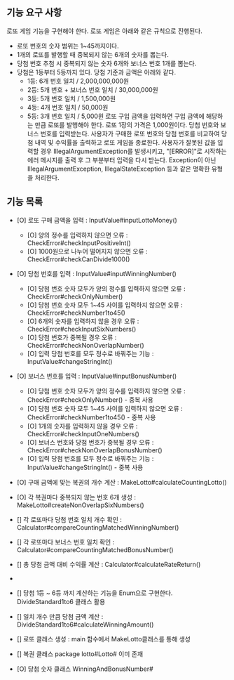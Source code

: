 ## 기능 요구 사항
로또 게임 기능을 구현해야 한다. 로또 게임은 아래와 같은 규칙으로 진행된다.

- 로또 번호의 숫자 범위는 1~45까지이다.
- 1개의 로또를 발행할 때 중복되지 않는 6개의 숫자를 뽑는다.
- 당첨 번호 추첨 시 중복되지 않는 숫자 6개와 보너스 번호 1개를 뽑는다.
- 당첨은 1등부터 5등까지 있다. 당첨 기준과 금액은 아래와 같다.
    - 1등: 6개 번호 일치 / 2,000,000,000원
    - 2등: 5개 번호 + 보너스 번호 일치 / 30,000,000원
    - 3등: 5개 번호 일치 / 1,500,000원
    - 4등: 4개 번호 일치 / 50,000원
    - 5등: 3개 번호 일치 / 5,000원
      로또 구입 금액을 입력하면 구입 금액에 해당하는 만큼 로또를 발행해야 한다.
      로또 1장의 가격은 1,000원이다.
      당첨 번호와 보너스 번호를 입력받는다.
      사용자가 구매한 로또 번호와 당첨 번호를 비교하여 당첨 내역 및 수익률을 출력하고 로또 게임을 종료한다.
      사용자가 잘못된 값을 입력할 경우 IllegalArgumentException를 발생시키고, "[ERROR]"로 시작하는 에러 메시지를 출력 후 그 부분부터 입력을 다시 받는다.
      Exception이 아닌 IllegalArgumentException, IllegalStateException 등과 같은 명확한 유형을 처리한다.

## 기능 목록
- [O] 로또 구매 금액을 입력 : InputValue#inputLottoMoney()
  - [O] 양의 정수를 입력하지 않으면 오류 : CheckError#checkInputPositiveInt()
  - [O] 1000원으로 나누어 떨어지지 않으면 오류 : CheckError#checkCanDivide1000()

- [O] 당첨 번호를 입력 : InputValue#inputWinningNumber()
  - [O] 당첨 번호 숫자 모두가 양의 정수를 입력하지 않으면 오류 : CheckError#checkOnlyNumber()
  - [O] 당첨 번호 숫자 모두 1~45 사이를 입력하지 않으면 오류 : CheckError#checkNumber1to45()
  - [O] 6개의 숫자를 입력하지 않을 경우 오류 : CheckError#checkInputSixNumbers()
  - [O] 당첨 번호가 중복될 경우 오류 : CheckError#checkNonOverlapNumber()
  - [O] 입력 당첨 번호를 모두 정수로 바꿔주는 기능 : InputValue#changeStringInt()
  
- [O] 보너스 번호를 입력 : InputValue#inputBonusNumber()
  - [O] 당첨 번호 숫자 모두가 양의 정수를 입력하지 않으면 오류 : CheckError#checkOnlyNumber() - 중복 사용
  - [O] 당첨 번호 숫자 모두 1~45 사이를 입력하지 않으면 오류 : CheckError#checkNumber1to45() - 중복 사용
  - [O] 1개의 숫자를 입력하지 않을 경우 오류 : CheckError#checkInputOneNumbers()
  - [O] 보너스 번호와 당첨 번호가 중복될 경우 오류 : CheckError#checkNonOverlapBonusNumber()
  - [O] 입력 당첨 번호를 모두 정수로 바꿔주는 기능 : InputValue#changeStringInt() - 중복 사용
  
- [O] 구매 금액에 맞는 복권의 개수 계산 : MakeLotto#calculateCountingLotto()
- [O] 각 복권마다 중복되지 않는 번호 6개 생성 : MakeLotto#createNonOverlapSixNumbers()

- [] 각 로또마다 당첨 번호 일치 개수 확인 : Calculator#compareCountingMatchedWinningNumber()
- [] 각 로또마다 보너스 번호 일치 확인 : Calculator#compareCountingMatchedBonusNumber()
- [] 총 당첨 금액 대비 수익률 계산 : Calculator#calculateRateReturn()
- 
- [] 당첨 1등 ~ 6등 까지 계산하는 기능을 Enum으로 구현한다. DivideStandard1to6 클래스 활용
- [] 일치 개수 만큼 당첨 금액 계산 : DivideStandard1to6#calculateWinningAmount()

- [] 로또 클래스 생성 : main 함수에서 MakeLotto클래스를 통해 생성
- [] 복권 클래스 package lotto#Lotto# 이미 존재

- [O] 당첨 숫자 클래스 WinningAndBonusNumber#